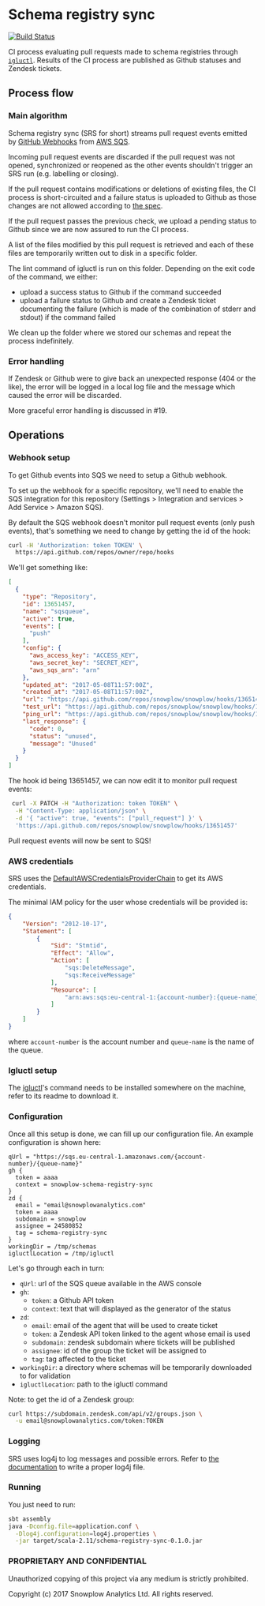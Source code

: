 # Schema registry sync

[![Build Status](https://travis-ci.com/snowplow-product/schema-registry-sync.svg?token=rA744zFX5YFUNdyp1U6x&branch=master)](https://travis-ci.com/snowplow-product/schema-registry-sync)

CI process evaluating pull requests made to schema registries through [`igluctl`][iglu-ctl].
Results of the CI process are published as Github statuses and Zendesk tickets.

## Process flow

### Main algorithm

Schema registry sync (SRS for short) streams pull request events emitted by
[GitHub Webhooks][webhooks] from [AWS SQS][sqs].

Incoming pull request events are discarded if the pull request was not opened,
synchronized or reopened as the other events shouldn't trigger an SRS run (e.g.
labelling or closing).

If the pull request contains modifications or deletions of existing files, the
CI process is short-circuited and a failure status is uploaded to Github as
those changes are not allowed according to [the spec][spec].

If the pull request passes the previous check, we upload a pending status to
Github since we are now assured to run the CI process.

A list of the files modified by this pull request is retrieved and each of these
files are temporarily written out to disk in a specific folder.

The lint command of igluctl is run on this folder. Depending on the exit code
of the command, we either:

- upload a success status to Github if the command succeeded
- upload a failure status to Github and create a Zendesk ticket documenting
the failure (which is made of the combination of stderr and stdout) if the
command failed

We clean up the folder where we stored our schemas and repeat the process
indefinitely.

### Error handling

If Zendesk or Github were to give back an unexpected response (404 or the like),
the error will be logged in a local log file and the message which caused the
error will be discarded.

More graceful error handling is discussed in #19.

## Operations

### Webhook setup

To get Github events into SQS we need to setup a Github webhook.

To set up the webhook for a specific repository, we'll need to enable the SQS integration for this
repository (Settings > Integration and services > Add Service > Amazon SQS).

By default the SQS webhook doesn't monitor pull request events (only push events), that's something
we need to change by getting the id of the hook:

```bash
curl -H 'Authorization: token TOKEN' \
  https://api.github.com/repos/owner/repo/hooks
```

We'll get something like:

```json
[
  {
    "type": "Repository",
    "id": 13651457,
    "name": "sqsqueue",
    "active": true,
    "events": [
      "push"
    ],
    "config": {
      "aws_access_key": "ACCESS_KEY",
      "aws_secret_key": "SECRET_KEY",
      "aws_sqs_arn": "arn"
    },
    "updated_at": "2017-05-08T11:57:00Z",
    "created_at": "2017-05-08T11:57:00Z",
    "url": "https://api.github.com/repos/snowplow/snowplow/hooks/13651457",
    "test_url": "https://api.github.com/repos/snowplow/snowplow/hooks/13651457/test",
    "ping_url": "https://api.github.com/repos/snowplow/snowplow/hooks/13651457/pings",
    "last_response": {
      "code": 0,
      "status": "unused",
      "message": "Unused"
    }
  }
]
```

The hook id being 13651457, we can now edit it to monitor pull request events:

```bash
 curl -X PATCH -H "Authorization: token TOKEN" \
  -H "Content-Type: application/json" \
  -d '{ "active": true, "events": ["pull_request"] }' \
  'https://api.github.com/repos/snowplow/snowplow/hooks/13651457'
```

Pull request events will now be sent to SQS!

### AWS credentials

SRS uses the [DefaultAWSCredentialsProviderChain][dacpc] to get its AWS credentials.

The minimal IAM policy for the user whose credentials will be provided is:

```json
{
    "Version": "2012-10-17",
    "Statement": [
        {
            "Sid": "Stmtid",
            "Effect": "Allow",
            "Action": [
                "sqs:DeleteMessage",
                "sqs:ReceiveMessage"
            ],
            "Resource": [
                "arn:aws:sqs:eu-central-1:{account-number}:{queue-name}"
            ]
        }
    ]
}
```

where `account-number` is the account number and `queue-name` is the name of
the queue.

### Igluctl setup

The [igluctl][iglu-ctl]'s command needs to be installed somewhere on the machine, refer to
its readme to download it.

### Configuration

Once all this setup is done, we can fill up our configuration file. An example configuration is
shown here:

```
qUrl = "https://sqs.eu-central-1.amazonaws.com/{account-number}/{queue-name}"
gh {
  token = aaaa
  context = snowplow-schema-registry-sync
}
zd {
  email = "email@snowplowanalytics.com"
  token = aaaa
  subdomain = snowplow
  assignee = 24580852
  tag = schema-registry-sync
}
workingDir = /tmp/schemas
igluctlLocation = /tmp/igluctl
```

Let's go through each in turn:

- `qUrl`: url of the SQS queue available in the AWS console
- `gh`:
  - `token`: a Github API token
  - `context`: text that will displayed as the generator of the status
- `zd`:
  - `email`: email of the agent that will be used to create ticket
  - `token`: a Zendesk API token linked to the agent whose email is used
  - `subdomain`: zendesk subdomain where tickets will be published
  - `assignee`: id of the group the ticket will be assigned to
  - `tag`: tag affected to the ticket
- `workingDir`: a directory where schemas will be temporarily downloaded to for validation
- `igluctlLocation`: path to the igluctl command

Note: to get the id of a Zendesk group:

```bash
curl https://subdomain.zendesk.com/api/v2/groups.json \
  -u email@snowplowanalytics.com/token:TOKEN
```

### Logging

SRS uses log4j to log messages and possible errors. Refer to [the documentation][log4j] to write a
proper log4j file.

### Running

You just need to run:

```bash
sbt assembly
java -Dconfig.file=application.conf \
  -Dlog4j.configuration=log4j.properties \
  -jar target/scala-2.11/schema-registry-sync-0.1.0.jar
```

### PROPRIETARY AND CONFIDENTIAL

Unauthorized copying of this project via any medium is strictly prohibited.

Copyright (c) 2017 Snowplow Analytics Ltd. All rights reserved.

[iglu-ctl]: https://github.com/snowplow/iglu/tree/master/0-common/igluctl
[webhooks]: https://developer.github.com/webhooks/
[sqs]: https://aws.amazon.com/sqs/
[log4j]: https://docs.oracle.com/cd/E29578_01/webhelp/cas_webcrawler/src/cwcg_config_log4j_file.html
[dacpc]: http://docs.aws.amazon.com/AWSJavaSDK/latest/javadoc/com/amazonaws/auth/DefaultAWSCredentialsProviderChain.html
[spec]: https://docs.google.com/document/d/1n-YqzQYo-APblAcHlxHMpU3MLlRxvCSeszET7XLSHzg/edit
